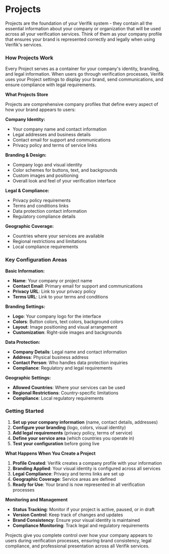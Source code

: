 # Projects

Projects are the foundation of your Verifik system - they contain all the essential information about your company or organization that will be used across all your verification services. Think of them as your company profile that ensures your brand is represented correctly and legally when using Verifik's services.

### **How Projects Work**

Every Project serves as a container for your company's identity, branding, and legal information. When users go through verification processes, Verifik uses your Project settings to display your brand, send communications, and ensure compliance with legal requirements.

**What Projects Store**

Projects are comprehensive company profiles that define every aspect of how your brand appears to users:

**Company Identity:**

* Your company name and contact information
* Legal addresses and business details
* Contact email for support and communications
* Privacy policy and terms of service links

**Branding & Design:**

* Company logo and visual identity
* Color schemes for buttons, text, and backgrounds
* Custom images and positioning
* Overall look and feel of your verification interface

**Legal & Compliance:**

* Privacy policy requirements
* Terms and conditions links
* Data protection contact information
* Regulatory compliance details

**Geographic Coverage:**

* Countries where your services are available
* Regional restrictions and limitations
* Local compliance requirements

### **Key Configuration Areas**

**Basic Information:**

* **Name**: Your company or project name
* **Contact Email**: Primary email for support and communications
* **Privacy URL**: Link to your privacy policy
* **Terms URL**: Link to your terms and conditions

**Branding Settings:**

* **Logo**: Your company logo for the interface
* **Colors**: Button colors, text colors, background colors
* **Layout**: Image positioning and visual arrangement
* **Customization**: Right-side images and backgrounds

**Data Protection:**

* **Company Details**: Legal name and contact information
* **Address**: Physical business address
* **Contact Person**: Who handles data protection inquiries
* **Compliance**: Regulatory and legal requirements

**Geographic Settings:**

* **Allowed Countries**: Where your services can be used
* **Regional Restrictions**: Country-specific limitations
* **Compliance**: Local regulatory requirements

### **Getting Started**

1. **Set up your company information** (name, contact details, addresses)
2. **Configure your branding** (logo, colors, visual identity)
3. **Add legal requirements** (privacy policy, terms of service)
4. **Define your service area** (which countries you operate in)
5. **Test your configuration** before going live

**What Happens When You Create a Project**

1. **Profile Created**: Verifik creates a company profile with your information
2. **Branding Applied**: Your visual identity is configured across all services
3. **Legal Compliance**: Privacy and terms links are set up
4. **Geographic Coverage**: Service areas are defined
5. **Ready for Use**: Your brand is now represented in all verification processes

**Monitoring and Management**

* **Status Tracking**: Monitor if your project is active, paused, or in draft
* **Version Control**: Keep track of changes and updates
* **Brand Consistency**: Ensure your visual identity is maintained
* **Compliance Monitoring**: Track legal and regulatory requirements

Projects give you complete control over how your company appears to users during verification processes, ensuring brand consistency, legal compliance, and professional presentation across all Verifik services.
